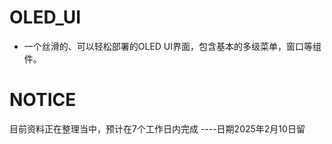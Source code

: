 # OLED_UI
* 一个丝滑的、可以轻松部署的OLED UI界面，包含基本的多级菜单，窗口等组件。
# NOTICE
目前资料正在整理当中，预计在7个工作日内完成 ----日期2025年2月10日留
